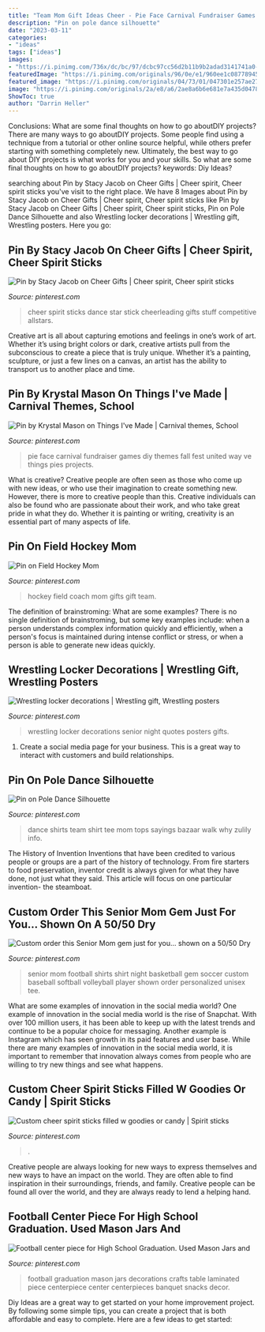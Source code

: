 ```yaml
---
title: "Team Mom Gift Ideas Cheer - Pie Face Carnival Fundraiser Games Diy Themes Fall Fest United Way Ve Things Pies Projects"
description: "Pin on pole dance silhouette"
date: "2023-03-11"
categories:
- "ideas"
tags: ["ideas"]
images:
- "https://i.pinimg.com/736x/dc/bc/97/dcbc97cc56d2b11b9b2adad3141741a0--hockey-mom-field-hockey.jpg"
featuredImage: "https://i.pinimg.com/originals/96/0e/e1/960ee1c08778945774a6947d7315c651.jpg"
featured_image: "https://i.pinimg.com/originals/04/73/01/047301e257ae2798aa13b1165bfed29c.jpg"
image: "https://i.pinimg.com/originals/2a/e8/a6/2ae8a6b6e681e7a435d04783713ef758.jpg"
ShowToc: true
author: "Darrin Heller"
---
```



Conclusions: What are some final thoughts on how to go aboutDIY projects?
There are many ways to go aboutDIY projects. Some people find using a technique from a tutorial or other online source helpful, while others prefer starting with something completely new. Ultimately, the best way to go about DIY projects is what works for you and your skills. So what are some final thoughts on how to go aboutDIY projects? keywords: Diy Ideas?

	

		
searching about Pin by Stacy Jacob on Cheer Gifts | Cheer spirit, Cheer spirit sticks you've visit to the right place. We have 8 Images about Pin by Stacy Jacob on Cheer Gifts | Cheer spirit, Cheer spirit sticks like Pin by Stacy Jacob on Cheer Gifts | Cheer spirit, Cheer spirit sticks, Pin on Pole Dance Silhouette and also Wrestling locker decorations | Wrestling gift, Wrestling posters. Here you go:
		
    
## Pin By Stacy Jacob On Cheer Gifts | Cheer Spirit, Cheer Spirit Sticks

<img loading=lazy src="https://i.pinimg.com/originals/2a/e8/a6/2ae8a6b6e681e7a435d04783713ef758.jpg" onerror="this.onerror=null;this.src='https://tse4.mm.bing.net/th?id=OIP.zBWrvUJBByuVKa8WAS-whgHaJ4&amp;pid=15.1';" alt="Pin by Stacy Jacob on Cheer Gifts | Cheer spirit, Cheer spirit sticks">

_Source: pinterest.com_

>cheer spirit sticks dance star stick cheerleading gifts stuff competitive allstars. 

	

Creative art is all about capturing emotions and feelings in one’s work of art. Whether it’s using bright colors or dark, creative artists pull from the subconscious to create a piece that is truly unique. Whether it’s a painting, sculpture, or just a few lines on a canvas, an artist has the ability to transport us to another place and time.

    
## Pin By Krystal Mason On Things I&#039;ve Made | Carnival Themes, School

<img loading=lazy src="https://i.pinimg.com/originals/20/cd/a8/20cda87d5170f24d7f88b4f7bd4924b1.jpg" onerror="this.onerror=null;this.src='https://tse3.mm.bing.net/th?id=OIP.iIHeftAXOK0J6RujzbXNEQHaJ4&amp;pid=15.1';" alt="Pin by Krystal Mason on Things I&#039;ve Made | Carnival themes, School">

_Source: pinterest.com_

>pie face carnival fundraiser games diy themes fall fest united way ve things pies projects. 

	

What is creative?
Creative people are often seen as those who come up with new ideas, or who use their imagination to create something new. However, there is more to creative people than this. Creative individuals can also be found who are passionate about their work, and who take great pride in what they do. Whether it is painting or writing, creativity is an essential part of many aspects of life.

    
## Pin On Field Hockey Mom

<img loading=lazy src="https://i.pinimg.com/736x/dc/bc/97/dcbc97cc56d2b11b9b2adad3141741a0--hockey-mom-field-hockey.jpg" onerror="this.onerror=null;this.src='https://tse1.mm.bing.net/th?id=OIP.k6iwqsE5Im30Ftn0aA1KlwAAAA&amp;pid=15.1';" alt="Pin on Field Hockey Mom">

_Source: pinterest.com_

>hockey field coach mom gifts gift team. 

	

The definition of brainstroming: What are some examples?
There is no single definition of brainstroming, but some key examples include: when a person understands complex information quickly and efficiently, when a person's focus is maintained during intense conflict or stress, or when a person is able to generate new ideas quickly.

    
## Wrestling Locker Decorations | Wrestling Gift, Wrestling Posters

<img loading=lazy src="https://i.pinimg.com/736x/2d/1e/a3/2d1ea3157c985efe54c03cf537c985af--wrestling-locker-decorations-wrestling-posters.jpg" onerror="this.onerror=null;this.src='https://tse4.mm.bing.net/th?id=OIP.6ww93UYl5v2U1G2cQl8lcAHaJ3&amp;pid=15.1';" alt="Wrestling locker decorations | Wrestling gift, Wrestling posters">

_Source: pinterest.com_

>wrestling locker decorations senior night quotes posters gifts. 

	

1. Create a social media page for your business. This is a great way to interact with customers and build relationships.

    
## Pin On Pole Dance Silhouette

<img loading=lazy src="https://i.pinimg.com/736x/04/b0/df/04b0df30333f5bb78d968d254b53da6e--dance-mom-shirts-dance-team-shirt-ideas.jpg" onerror="this.onerror=null;this.src='https://tse1.mm.bing.net/th?id=OIP.-bq5ib6De9aP2tdMMTycOQHaI5&amp;pid=15.1';" alt="Pin on Pole Dance Silhouette">

_Source: pinterest.com_

>dance shirts team shirt tee mom tops sayings bazaar walk why zulily info. 

	

The History of Invention
Inventions that have been credited to various people or groups are a part of the history of technology. From fire starters to food preservation, inventor credit is always given for what they have done, not just what they said. This article will focus on one particular invention- the steamboat.

    
## Custom Order This Senior Mom Gem Just For You... Shown On A 50/50 Dry

<img loading=lazy src="https://i.pinimg.com/originals/e9/8a/41/e98a41043bc8a8ee15482fe91509d190.jpg" onerror="this.onerror=null;this.src='https://tse4.mm.bing.net/th?id=OIP._-hH_zbQpsOFIkOyZMzNpwHaLI&amp;pid=15.1';" alt="Custom order this Senior Mom gem just for you... shown on a 50/50 Dry">

_Source: pinterest.com_

>senior mom football shirts shirt night basketball gem soccer custom baseball softball volleyball player shown order personalized unisex tee. 

	

What are some examples of innovation in the social media world?
One example of innovation in the social media world is the rise of Snapchat. With over 100 million users, it has been able to keep up with the latest trends and continue to be a popular choice for messaging. Another example is Instagram which has seen growth in its paid features and user base. While there are many examples of innovation in the social media world, it is important to remember that innovation always comes from people who are willing to try new things and see what happens.

    
## Custom Cheer Spirit Sticks Filled W Goodies Or Candy | Spirit Sticks

<img loading=lazy src="https://i.pinimg.com/originals/96/0e/e1/960ee1c08778945774a6947d7315c651.jpg" onerror="this.onerror=null;this.src='https://tse4.mm.bing.net/th?id=OIP.7v2igqTsIs2j_dY0XbNARgHaJ4&amp;pid=15.1';" alt="Custom cheer spirit sticks filled w goodies or candy | Spirit sticks">

_Source: pinterest.com_

>. 

	

Creative people are always looking for new ways to express themselves and new ways to have an impact on the world. They are often able to find inspiration in their surroundings, friends, and family. Creative people can be found all over the world, and they are always ready to lend a helping hand.

    
## Football Center Piece For High School Graduation. Used Mason Jars And

<img loading=lazy src="https://i.pinimg.com/originals/04/73/01/047301e257ae2798aa13b1165bfed29c.jpg" onerror="this.onerror=null;this.src='https://tse2.mm.bing.net/th?id=OIP.W3Q3pMrOv4hk3V2Xo9xqmAHaJ3&amp;pid=15.1';" alt="Football center piece for High School Graduation. Used Mason Jars and">

_Source: pinterest.com_

>football graduation mason jars decorations crafts table laminated piece centerpiece center centerpieces banquet snacks decor. 

	

Diy Ideas are a great way to get started on your home improvement project. By following some simple tips, you can create a project that is both affordable and easy to complete. Here are a few ideas to get started: 

